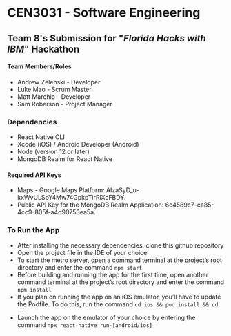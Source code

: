 # CEN3031 - Software Engineering
## Team 8's Submission for "_Florida Hacks with IBM_" Hackathon
#### Team Members/Roles
- Andrew Zelenski - Developer
- Luke Mao - Scrum Master
- Matt Marchio - Developer
- Sam Roberson - Project Manager

###  Dependencies
- React Native CLI
- Xcode (iOS) / Android Developer (Android)
- Node (version 12 or later)
- MongoDB Realm for React Native

#### Required API Keys
- Maps - Google Maps Platform: AIzaSyD_u-kxWvULSpY4Mw74GpkpTirRlXcFBDY. 
- Public API Key for the MongoDB Realm Application: 6c4589c7-ca85-4cc9-805f-a4d90753ea5a.

### To Run the App
- After installing the necessary dependencies, clone this github repository
- Open the project file in the IDE of your choice
- To start the metro server, open a command terminal at the project’s root directory and enter the command `npm start`
- Before building and running the app for the first time, open another command terminal at the project’s root directory and enter the command `npm install`
- If you plan on running the app on an iOS emulator, you’ll have to update the Podfile. To do this, run the command 
	`cd ios && pod install && cd ..`
- Launch the app on the emulator of your choice by entering the command `npx react-native run-[android/ios]`

